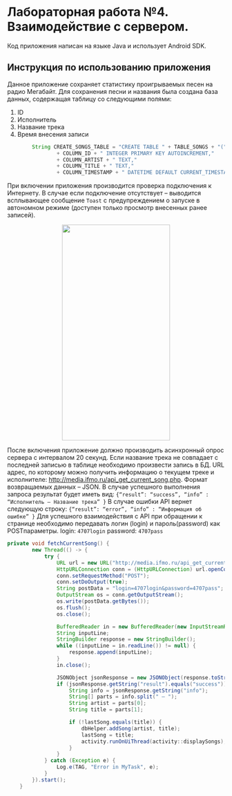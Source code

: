 # Лабораторная работа №4. Взаимодействие с сервером.
Код приложения написан на языке Java и использует Android SDK.

## Инструкция по использованию приложения
Данное приложение сохраняет статистику проигрываемых песен на радио Мегабайт. Для сохранения песни и названия была создана база данных, содержащая
таблицу со следующими полями:
1. ID
2. Исполнитель
3. Название трека
4. Время внесения записи
```java
        String CREATE_SONGS_TABLE = "CREATE TABLE " + TABLE_SONGS + "("
                + COLUMN_ID + " INTEGER PRIMARY KEY AUTOINCREMENT,"
                + COLUMN_ARTIST + " TEXT,"
                + COLUMN_TITLE + " TEXT,"
                + COLUMN_TIMESTAMP + " DATETIME DEFAULT CURRENT_TIMESTAMP" + ")";
```
При включении приложения производится проверка подключения к Интернету. В случае если подключение отсутствует – выводится всплывающее сообщение `Toast` с предупреждением о запуске в автономном режиме (доступен только просмотр внесенных ранее записей).
<p align="center">
<img src="https://sun9-75.userapi.com/s/v1/ig2/KgGDiavYhE6_W_RDLK9YIsxzssqxJV8JKIUJ6YLQf2xg1mF2cwI5lebSCZ8YyaYDTZDjNI4ND_NvCPg6LRhlykrW.jpg?quality=95&as=32x68,48x101,72x152,108x228,160x338,240x507,360x760,480x1013,540x1140,640x1351,720x1520&from=bu&u=yX4SfP33-YjVWTeIrAdEEwyAAbVPVq7H5lcVjU9V7nM&cs=720x1520" width="250" height="500"> 
</p>

После включения приложение должно производить асинхронный опрос сервера с интервалом 20 секунд. Если название трека не совпадает с
последней записью в таблице необходимо произвести запись в БД. URL адрес, по которому можно получить информацию о текущем треке и исполнителе: http://media.ifmo.ru/api_get_current_song.php. Формат возвращаемых данных – JSON. В случае успешного выполнения запроса результат будет иметь вид: `{“result”: “success”, “info” : “Исполнитель – Название трека” }`
В случае ошибки API вернет следующую строку:
`{“result”: “error”, “info” : “Информация об ошибке” }`
Для успешного взаимодействия с API при обращении к странице
необходимо передавать логин (login) и пароль(password) как POSTпараметры.
login: `4707login`
password: `4707pass`
```java
private void fetchCurrentSong() {
        new Thread(() -> {
            try {
                URL url = new URL("http://media.ifmo.ru/api_get_current_song.php");
                HttpURLConnection conn = (HttpURLConnection) url.openConnection();
                conn.setRequestMethod("POST");
                conn.setDoOutput(true);
                String postData = "login=4707login&password=4707pass";
                OutputStream os = conn.getOutputStream();
                os.write(postData.getBytes());
                os.flush();
                os.close();

                BufferedReader in = new BufferedReader(new InputStreamReader(conn.getInputStream()));
                String inputLine;
                StringBuilder response = new StringBuilder();
                while ((inputLine = in.readLine()) != null) {
                    response.append(inputLine);
                }
                in.close();

                JSONObject jsonResponse = new JSONObject(response.toString());
                if (jsonResponse.getString("result").equals("success")) {
                    String info = jsonResponse.getString("info");
                    String[] parts = info.split(" – ");
                    String artist = parts[0];
                    String title = parts[1];

                    if (!lastSong.equals(title)) {
                        dbHelper.addSong(artist, title);
                        lastSong = title;
                        activity.runOnUiThread(activity::displaySongs);
                    }
                }
            } catch (Exception e) {
                Log.e(TAG, "Error in MyTask", e);
            }
        }).start();
    }
```

